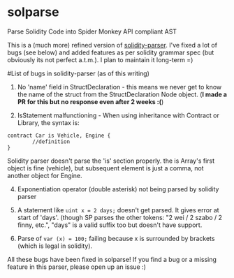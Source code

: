 # solparse
Parse Solidity Code into Spider Monkey API compliant AST

This is a (much more) refined version of [solidity-parser](https://github.com/ConsenSys/solidity-parser). 
I've fixed a lot of bugs (see below) and added features as per solidity grammar spec (but obviously its not perfect a.t.m.). I plan to maintain it long-term =)

#List of bugs in solidity-parser (as of this writing)

1. No 'name' field in StructDeclaration - this means we never get to know the name of the struct from the StructDeclaration Node object. (**I made a PR for this but no response even after 2 weeks :(**)

3. IsStatement malfunctioning - When using inheritance with Contract or Library, the syntax is:

```
contract Car is Vehicle, Engine {
        //definition
}
```

Solidity parser doesn't parse the 'is' section properly. the is Array's first object is fine (vehicle), but subsequent element is just a comma, not another object for Engine.

4. Exponentiation operator (double asterisk) not being parsed by solidity parser

5. A statement like ```uint x = 2 days;``` doesn't get parsed. It gives error at start of 'days'. (though SP parses the other tokens: "2 wei / 2 szabo / 2 finny, etc.", "days" is a valid suffix too but doesn't have support.

6. Parse of ```var (x) = 100;``` failing because x is surrounded by brackets (which is legal in solidity).

All these bugs have been fixed in solparse!
If you find a bug or a missing feature in this parser, please open up an issue :)
